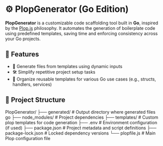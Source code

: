# ⚙️ PlopGenerator (Go Edition)

**PlopGenerator** is a customizable code scaffolding tool built in **Go**, inspired by the [Plop.js](https://plopjs.com/) philosophy. It automates the generation of boilerplate code using predefined templates, saving time and enforcing consistency across your Go projects.

## 📌 Features
- 🧱 Generate files from templates using dynamic inputs
- 🛠️ Simplify repetitive project setup tasks
- 📁 Organize reusable templates for various Go use cases (e.g., structs, handlers, services)


## 📁 Project Structure
PlopGenerator/
├── generated/ # Output directory where generated files go
├── node_modules/ # Project dependencies
├── templates/ # Custom plop templates for code generation
├── .env # Environment configuration (if used)
├── package.json # Project metadata and script definitions
├── package-lock.json # Locked dependency versions
└── plopfile.js # Main Plop configuration file
